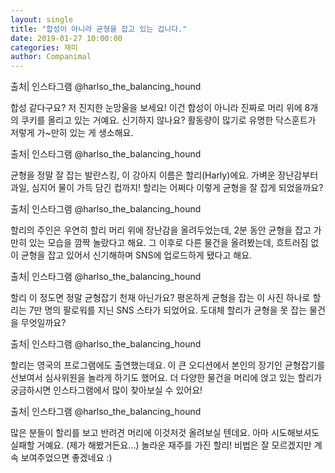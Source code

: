 ```yaml
---
layout: single
title: "합성이 아니라 균형을 잡고 있는 겁니다."
date: 2019-01-27 10:00:00
categories: 재미
author: Companimal
---
```


출처| 인스타그램 @harlso_the_balancing_hound

합성 같다구요? 저 진지한 눈망울을 보세요! 이건 합성이 아니라 진짜로 머리 위에 8개의 쿠키를 올리고 있는 거예요. 신기하지 않나요? 활동량이 많기로 유명한 닥스훈트가 저렇게 가~만히 있는 게 생소해요.

출처| 인스타그램 @harlso_the_balancing_hound

균형을 정말 잘 잡는 발란스킹, 이 강아지 이름은 할리(Harly)에요. 가벼운 장난감부터 과일, 심지어 물이 가득 담긴 컵까지! 할리는 어쩌다 이렇게 균형을 잘 잡게 되었을까요?

출처| 인스타그램 @harlso_the_balancing_hound

할리의 주인은 우연히 할리 머리 위에 장난감을 올려두었는데, 2분 동안 균형을 잡고 가만히 있는 모습을 깜짝 놀랐다고 해요. 그 이후로 다른 물건을 올려봤는데, 흐트러짐 없이 균형을 잡고 있어서 신기해하며 SNS에 업로드하게 됐다고 해요.

출처| 인스타그램 @harlso_the_balancing_hound

할리 이 정도면 정말 균형잡기 천재 아닌가요? 평온하게 균형을 잡는 이 사진 하나로 할리는 7만 명의 팔로워를 지닌 SNS 스타가 되었어요. 도대체 할리가 균형을 못 잡는 물건을 무엇일까요?

출처| 인스타그램 @harlso_the_balancing_hound

할리는 영국의 프로그램에도 출연했는데요. 이 큰 오디션에서 본인의 장기인 균형잡기를 선보여서 심사위원을 놀라게 하기도 했어요. 더 다양한 물건을 머리에 얹고 있는 할리가 궁금하시면 인스타그램에서 많이 찾아보실 수 있어요!

출처| 인스타그램 @harlso_the_balancing_hound

많은 분들이 할리를 보고 반려견 머리에 이것저것 올려보실 텐데요. 아마 시도해보셔도 실패할 거예요. (제가 해봤거든요...) 놀라운 재주를 가진 할리! 비법은 잘 모르겠지만 계속 보여주었으면 좋겠네요 :)
